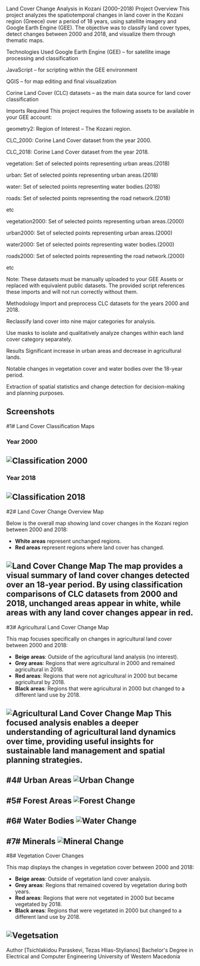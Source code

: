 Land Cover Change Analysis in Kozani (2000–2018)
Project Overview
This project analyzes the spatiotemporal changes in land cover in the Kozani region (Greece) over a period of 18 years, using satellite imagery and Google Earth Engine (GEE).
The objective was to classify land cover types, detect changes between 2000 and 2018, and visualize them through thematic maps.

Technologies Used
Google Earth Engine (GEE) – for satellite image processing and classification

JavaScript – for scripting within the GEE environment

QGIS – for map editing and final visualization

Corine Land Cover (CLC) datasets – as the main data source for land cover classification

Imports Required
This project requires the following assets to be available in your GEE account:

geometry2: Region of Interest – The Kozani region.

CLC_2000: Corine Land Cover dataset from the year 2000.

CLC_2018: Corine Land Cover dataset from the year 2018.

vegetation: Set of selected points representing urban areas.(2018)

urban: Set of selected points representing urban areas.(2018)

water: Set of selected points representing water bodies.(2018)

roads: Set of selected points representing the road network.(2018)

etc

vegetation2000: Set of selected points representing urban areas.(2000)

urban2000: Set of selected points representing urban areas.(2000)

water2000: Set of selected points representing water bodies.(2000)

roads2000: Set of selected points representing the road network.(2000)

etc

Note:
These datasets must be manually uploaded to your GEE Assets or replaced with equivalent public datasets.
The provided script references these imports and will not run correctly without them.

Methodology
Import and preprocess CLC datasets for the years 2000 and 2018.

Reclassify land cover into nine major categories for analysis.

Use masks to isolate and qualitatively analyze changes within each land cover category separately.

Results
Significant increase in urban areas and decrease in agricultural lands.

Notable changes in vegetation cover and water bodies over the 18-year period.

Extraction of spatial statistics and change detection for decision-making and planning purposes.





Screenshots
-----------
#1# Land Cover Classification Maps

### Year 2000
![Classification 2000](screenshots/classification_2000.png)
----------------------------------------------------------------

### Year 2018
![Classification 2018](screenshots/classification_2018.png)
----------------------------------------------------------------

#2# Land Cover Change Overview Map

Below is the overall map showing land cover changes in the Kozani region between 2000 and 2018:

- **White areas** represent unchanged regions.
- **Red areas** represent regions where land cover has changed.

![Land Cover Change Map](screenshots/overall_changes.png)
The map provides a visual summary of land cover changes detected over an 18-year period. 
By using classification comparisons of CLC datasets from 2000 and 2018, unchanged areas appear in white, while areas with any land cover changes appear in red.
----------------------------------------------------------------

#3# Agricultural Land Cover Change Map

This map focuses specifically on changes in agricultural land cover between 2000 and 2018:

- **Beige areas**: Outside of the agricultural land analysis (no interest).
- **Grey areas**: Regions that were agricultural in 2000 and remained agricultural in 2018.
- **Red areas**: Regions that were not agricultural in 2000 but became agricultural by 2018.
- **Black areas**: Regions that were agricultural in 2000 but changed to a different land use by 2018.

![Agricultural Land Cover Change Map](screenshots/agricultural_change_map.png)
This focused analysis enables a deeper understanding of agricultural land dynamics over time, providing useful insights for sustainable land management and spatial planning strategies.
----------------------------------------------------------------

#4# Urban Areas
![Urban Change](screenshots/urban_change_map.png)
----------------------------------------------------------------

#5# Forest Areas
![Forest Change](screenshots/forest_change_map.png)
----------------------------------------------------------------

#6# Water Bodies
![Water Change](screenshots/water_change_map.png)
----------------------------------------------------------------

#7# Minerals
![Mineral Change](screenshots/minerals_change_map.png)
----------------------------------------------------------------

#8# Vegetation Cover Changes

This map displays the changes in vegetation cover between 2000 and 2018:

- **Beige areas**: Outside of vegetation land cover analysis.
- **Grey areas**: Regions that remained covered by vegetation during both years.
- **Red areas**: Regions that were not vegetated in 2000 but became vegetated by 2018.
- **Black areas**: Regions that were vegetated in 2000 but changed to a different land use by 2018.

![Vegetsation](screenshots/vegetation_change_map.png)
----------------------------------------------------------------

Author
[Tsichlakidou Paraskevi, Tezas Hlias-Stylianos]
Bachelor's Degree in Electrical and Computer Engineering
University of Western Macedonia
